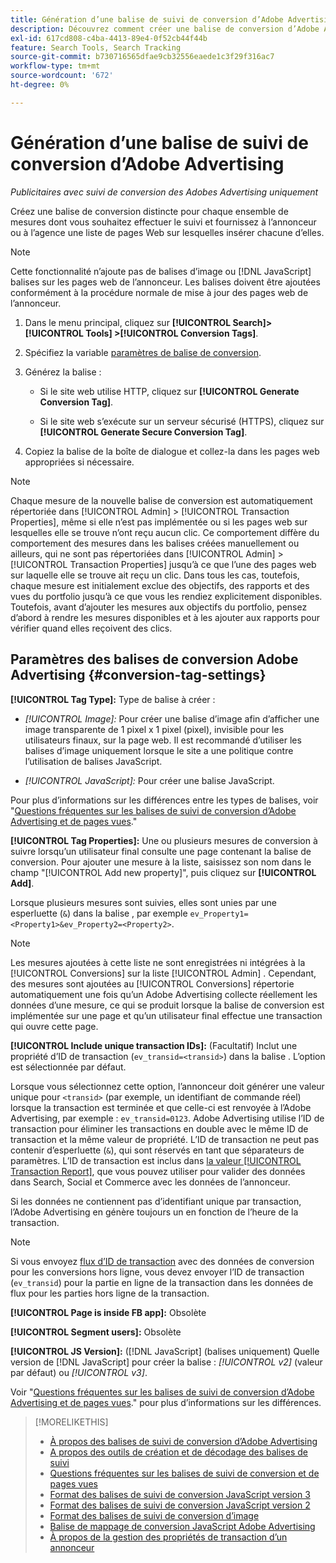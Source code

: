 ```yaml
---
title: Génération d’une balise de suivi de conversion d’Adobe Advertising
description: Découvrez comment créer une balise de conversion d’Adobe Advertising pour effectuer le suivi de vos événements de conversion.
exl-id: 617cd808-c4ba-4413-89e4-0f52cb44f44b
feature: Search Tools, Search Tracking
source-git-commit: b730716565dfae9cb32556eaede1c3f29f316ac7
workflow-type: tm+mt
source-wordcount: '672'
ht-degree: 0%

---
```


# Génération d’une balise de suivi de conversion d’Adobe Advertising

*Publicitaires avec suivi de conversion des Adobes Advertising uniquement*

Créez une balise de conversion distincte pour chaque ensemble de mesures dont vous souhaitez effectuer le suivi et fournissez à l’annonceur ou à l’agence une liste de pages Web sur lesquelles insérer chacune d’elles.

>[!NOTE]
>
>Cette fonctionnalité n’ajoute pas de balises d’image ou [!DNL JavaScript] balises sur les pages web de l’annonceur. Les balises doivent être ajoutées conformément à la procédure normale de mise à jour des pages web de l’annonceur.

1. Dans le menu principal, cliquez sur **[!UICONTROL Search]> [!UICONTROL Tools] >[!UICONTROL Conversion Tags]**.

1. Spécifiez la variable [paramètres de balise de conversion](#conversion-tag-settings).

1. Générez la balise :

   * Si le site web utilise HTTP, cliquez sur **[!UICONTROL Generate Conversion Tag]**.

   * Si le site web s’exécute sur un serveur sécurisé (HTTPS), cliquez sur **[!UICONTROL Generate Secure Conversion Tag]**.

1. Copiez la balise de la boîte de dialogue et collez-la dans les pages web appropriées si nécessaire.

>[!NOTE]
>
>Chaque mesure de la nouvelle balise de conversion est automatiquement répertoriée dans [!UICONTROL Admin] > [!UICONTROL Transaction Properties], même si elle n’est pas implémentée ou si les pages web sur lesquelles elle se trouve n’ont reçu aucun clic. Ce comportement diffère du comportement des mesures dans les balises créées manuellement ou ailleurs, qui ne sont pas répertoriées dans [!UICONTROL Admin] > [!UICONTROL Transaction Properties] jusqu’à ce que l’une des pages web sur laquelle elle se trouve ait reçu un clic. Dans tous les cas, toutefois, chaque mesure est initialement exclue des objectifs, des rapports et des vues du portfolio jusqu’à ce que vous les rendiez explicitement disponibles. Toutefois, avant d’ajouter les mesures aux objectifs du portfolio, pensez d’abord à rendre les mesures disponibles et à les ajouter aux rapports pour vérifier quand elles reçoivent des clics.

## Paramètres des balises de conversion Adobe Advertising {#conversion-tag-settings}

**[!UICONTROL Tag Type]:** Type de balise à créer :

* *[!UICONTROL Image]:* Pour créer une balise d’image afin d’afficher une image transparente de 1 pixel x 1 pixel (pixel), invisible pour les utilisateurs finaux, sur la page web. Il est recommandé d’utiliser les balises d’image uniquement lorsque le site a une politique contre l’utilisation de balises JavaScript.

* *[!UICONTROL JavaScript]:* Pour créer une balise JavaScript.

Pour plus d’informations sur les différences entre les types de balises, voir &quot;[Questions fréquentes sur les balises de suivi de conversion d’Adobe Advertising et de pages vues](/help/search-social-commerce/tracking/faqs-conversion-page-view-tracking-tags.md).&quot;

**[!UICONTROL Tag Properties]:** Une ou plusieurs mesures de conversion à suivre lorsqu’un utilisateur final consulte une page contenant la balise de conversion. Pour ajouter une mesure à la liste, saisissez son nom dans le champ &quot;[!UICONTROL Add new property]&quot;, puis cliquez sur **[!UICONTROL Add]**.

Lorsque plusieurs mesures sont suivies, elles sont unies par une esperluette (`&`) dans la balise , par exemple `ev_Property1=<Property1>&ev_Property2=<Property2>`.

>[!NOTE]
>
>Les mesures ajoutées à cette liste ne sont enregistrées ni intégrées à la [!UICONTROL Conversions] sur la liste [!UICONTROL Admin] . Cependant, des mesures sont ajoutées au [!UICONTROL Conversions] répertorie automatiquement une fois qu’un Adobe Advertising collecte réellement les données d’une mesure, ce qui se produit lorsque la balise de conversion est implémentée sur une page et qu’un utilisateur final effectue une transaction qui ouvre cette page.

**[!UICONTROL Include unique transaction IDs]:** (Facultatif) Inclut une propriété d’ID de transaction (`ev_transid=<transid>`) dans la balise . L’option est sélectionnée par défaut.

Lorsque vous sélectionnez cette option, l’annonceur doit générer une valeur unique pour `<transid>` (par exemple, un identifiant de commande réel) lorsque la transaction est terminée et que celle-ci est renvoyée à l’Adobe Advertising, par exemple : `ev_transid=0123`. Adobe Advertising utilise l’ID de transaction pour éliminer les transactions en double avec le même ID de transaction et la même valeur de propriété. L’ID de transaction ne peut pas contenir d’esperluette (`&`), qui sont réservés en tant que séparateurs de paramètres. L’ID de transaction est inclus dans [la valeur [!UICONTROL Transaction Report]](/help/search-social-commerce/reports/management/basic-advanced/transaction-report.md), que vous pouvez utiliser pour valider des données dans Search, Social et Commerce avec les données de l’annonceur.

Si les données ne contiennent pas d’identifiant unique par transaction, l’Adobe Advertising en génère toujours un en fonction de l’heure de la transaction.

>[!NOTE]
>
>Si vous envoyez [flux d’ID de transaction](/help/search-social-commerce/tracking/feed-transaction-id.md) avec des données de conversion pour les conversions hors ligne, vous devez envoyer l’ID de transaction (`ev_transid`) pour la partie en ligne de la transaction dans les données de flux pour les parties hors ligne de la transaction.

**[!UICONTROL Page is inside FB app]:** Obsolète

**[!UICONTROL Segment users]:** Obsolète

**[!UICONTROL JS Version]:** ([!DNL JavaScript] (balises uniquement) Quelle version de [!DNL JavaScript] pour créer la balise : *[!UICONTROL v2]* (valeur par défaut) ou *[!UICONTROL v3]*.

Voir &quot;[Questions fréquentes sur les balises de suivi de conversion d’Adobe Advertising et de pages vues](/help/search-social-commerce/tracking/faqs-conversion-page-view-tracking-tags.md).&quot; pour plus d’informations sur les différences.

>[!MORELIKETHIS]
>
>* [À propos des balises de suivi de conversion d’Adobe Advertising](/help/search-social-commerce/tracking/conversion-tracking-advertising.md)
>* [A propos des outils de création et de décodage des balises de suivi](tracking-tools-about.md)
>* [Questions fréquentes sur les balises de suivi de conversion et de pages vues](/help/search-social-commerce/tracking/faqs-conversion-page-view-tracking-tags.md)
>* [Format des balises de suivi de conversion JavaScript version 3](/help/search-social-commerce/tracking/format-conversion-tag-jsv3.md)
>* [Format des balises de suivi de conversion JavaScript version 2](/help/search-social-commerce/tracking/format-conversion-tag-jsv2.md)
>* [Format des balises de suivi de conversion d’image](/help/search-social-commerce/tracking/format-conversion-tag-image.md)
>* [Balise de mappage de conversion JavaScript Adobe Advertising](/help/search-social-commerce/tracking/itp-conversion-mapping-tag.md)
>* [À propos de la gestion des propriétés de transaction d’un annonceur](/help/search-social-commerce/admin/transaction-properties/transaction-property-about.md)

